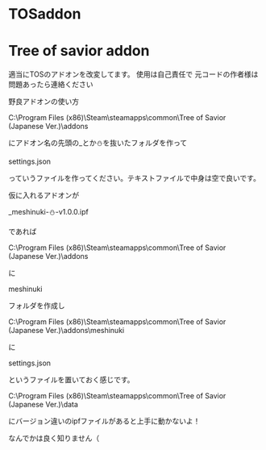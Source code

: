 # TOSaddon
# Tree of savior addon
適当にTOSのアドオンを改変してます。
使用は自己責任で
元コードの作者様は問題あったら連絡ください

野良アドオンの使い方

C:\Program Files (x86)\Steam\steamapps\common\Tree of Savior (Japanese Ver.)\addons

にアドオン名の先頭の_とか⛄を抜いたフォルダを作って

settings.json

っていうファイルを作ってください。テキストファイルで中身は空で良いです。

仮に入れるアドオンが

_meshinuki-⛄-v1.0.0.ipf

であれば

C:\Program Files (x86)\Steam\steamapps\common\Tree of Savior (Japanese Ver.)\addons

に

meshinuki

フォルダを作成し

C:\Program Files (x86)\Steam\steamapps\common\Tree of Savior (Japanese Ver.)\addons\meshinuki

に

settings.json

というファイルを置いておく感じです。

C:\Program Files (x86)\Steam\steamapps\common\Tree of Savior (Japanese Ver.)\data

にバージョン違いのipfファイルがあると上手に動かないよ！

なんでかは良く知りません（
